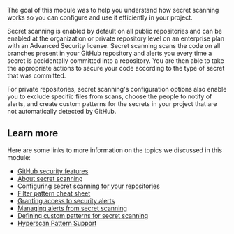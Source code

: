 The goal of this module was to help you understand how secret scanning works so you can configure and use it efficiently in your project.

Secret scanning is enabled by default on all public repositories and can be enabled at the organization or private repository level on an enterprise plan with an Advanced Security license. Secret scanning scans the code on all branches present in your GitHub repository and alerts you every time a secret is accidentally committed into a repository. You are then able to take the appropriate actions to secure your code according to the type of secret that was committed.

For private repositories, secret scanning's configuration options also enable you to exclude specific files from scans, choose the people to notify of alerts, and create custom patterns for the secrets in your project that are not automatically detected by GitHub.

## Learn more

Here are some links to more information on the topics we discussed in this module:

- [GitHub security features](https://docs.github.com/en/code-security/getting-started/github-security-features)
- [About secret scanning](https://docs.github.com/en/code-security/secret-scanning/about-secret-scanning)
- [Configuring secret scanning for your repositories](https://docs.github.com/en/code-security/secret-scanning/configuring-secret-scanning-for-your-repositories)
- [Filter pattern cheat sheet](https://docs.github.com/en/actions/learn-github-actions/workflow-syntax-for-github-actions#filter-pattern-cheat-sheet)
- [Granting access to security alerts](https://docs.github.com/en/repositories/managing-your-repositorys-settings-and-features/enabling-features-for-your-repository/managing-security-and-analysis-settings-for-your-repository#granting-access-to-security-alerts)
- [Managing alerts from secret scanning](https://docs.github.com/en/code-security/secret-scanning/managing-alerts-from-secret-scanning)
- [Defining custom patterns for secret scanning](https://docs.github.com/en/code-security/secret-scanning/defining-custom-patterns-for-secret-scanning)
- [Hyperscan Pattern Support](http://intel.github.io/hyperscan/dev-reference/compilation.html#pattern-support)

